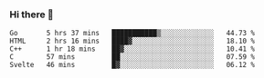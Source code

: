 ### Hi there 👋

<!--
**KLXLjun/KLXLjun** is a ✨ _special_ ✨ repository because its `README.md` (this file) appears on your GitHub profile.

Here are some ideas to get you started:

- 🔭 I’m currently working on ...
- 🌱 I’m currently learning ...
- 👯 I’m looking to collaborate on ...
- 🤔 I’m looking for help with ...
- 💬 Ask me about ...
- 📫 How to reach me: ...
- 😄 Pronouns: ...
- ⚡ Fun fact: ...
-->

<!--START_SECTION:waka-->
```text
Go       5 hrs 37 mins   ███████████▒░░░░░░░░░░░░░   44.73 % 
HTML     2 hrs 16 mins   ████▓░░░░░░░░░░░░░░░░░░░░   18.10 % 
C++      1 hr 18 mins    ██▓░░░░░░░░░░░░░░░░░░░░░░   10.41 % 
C        57 mins         ██░░░░░░░░░░░░░░░░░░░░░░░   07.59 % 
Svelte   46 mins         █▓░░░░░░░░░░░░░░░░░░░░░░░   06.12 % 
```
<!--END_SECTION:waka-->
